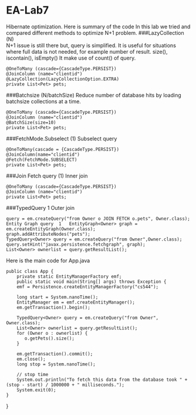 # EA-Lab7
Hibernate optimization.
Here is summary of the code
In this lab we tried and compared different methods to optimize N+1 problem.
###LazyCollection (N)	
N+1 issue is still there but, query is simplified. It is useful for situations where full data is not needed, for example number of result. size(), iscontain(), isEmpty()
It make use of count() of query.

    @OneToMany (cascade={CascadeType.PERSIST})
    @JoinColumn (name="clientid")
    @LazyCollection(LazyCollectionOption.EXTRA)
    private List<Pet> pets;
    
###Batchsize	(N/batchSize)
Reduce number of database hits by loading batchsize collections at a time.

    @OneToMany (cascade={CascadeType.PERSIST})
    @JoinColumn (name="clientid")
    @BatchSize(size=10)
    private List<Pet> pets;

###FetchMode.Subselect	(1)	
Subselect query

    @OneToMany(cascade = {CascadeType.PERSIST})
    @JoinColumn(name="clientid")
    @Fetch(FetchMode.SUBSELECT)
    private List<Pet> pets;

###Join Fetch query	(1)	
Inner join

    @OneToMany (cascade={CascadeType.PERSIST})
    @JoinColumn (name="clientid")
    private List<Pet> pets;

###TypedQuery<Owner> 1
Outer join

    query = em.createQuery("from Owner o JOIN FETCH o.pets", Owner.class);
    Entity Graph query	1	EntityGraph<Owner> graph = em.createEntityGraph(Owner.class);
    graph.addAttributeNodes("pets");
    TypedQuery<Owner> query = em.createQuery("from Owner",Owner.class);
    query.setHint("javax.persistence.fetchgraph", graph);
    List<Owner> ownerlist = query.getResultList();


Here is the main code for App.java

    public class App {
        private static EntityManagerFactory emf;
        public static void main(String[] args) throws Exception {
        emf = Persistence.createEntityManagerFactory("cs544");

        long start = System.nanoTime();
        EntityManager em = emf.createEntityManager();
        em.getTransaction().begin();

        TypedQuery<Owner> query = em.createQuery("from Owner", Owner.class);
        List<Owner> ownerlist = query.getResultList();
        for (Owner o : ownerlist) {
           o.getPets().size();
        }

        em.getTransaction().commit();
        em.close();
        long stop = System.nanoTime();

        // stop time
        System.out.println("To fetch this data from the database took " + (stop - start) / 1000000 + " milliseconds.");
        System.exit(0);
    }
}
